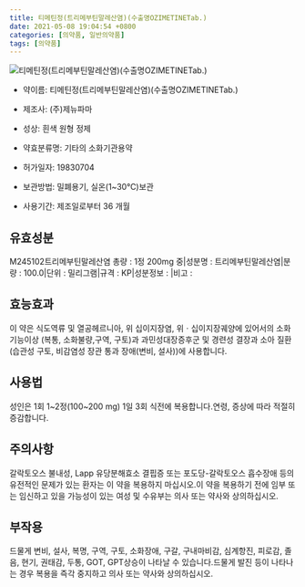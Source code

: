 ```yaml
---
title: 티메틴정(트리메부틴말레산염)(수출명OZIMETINETab.)
date: 2021-05-08 19:04:54 +0800
categories: [의약품, 일반의약품]
tags: [의약품]
---
```

![티메틴정(트리메부틴말레산염)(수출명OZIMETINETab.)](https://nedrug.mfds.go.kr/pbp/cmn/itemImageDownload/151369795248800040)

- 약이름: 티메틴정(트리메부틴말레산염)(수출명OZIMETINETab.)
- 제조사: (주)제뉴파마
- 성상: 흰색 원형 정제

- 약효분류명: 기타의 소화기관용약
- 허가일자: 19830704
- 보관방법: 밀폐용기, 실온(1~30℃)보관


- 사용기간: 제조일로부터 36 개월
## 유효성분
M245102트리메부틴말레산염
총량 : 1정 200mg 중|성분명 : 트리메부틴말레산염|분량 : 100.0|단위 : 밀리그램|규격 : KP|성분정보 : |비고 :
## 효능효과
이 약은 식도역류 및 열공헤르니아, 위 십이지장염, 위ㆍ십이지장궤양에 있어서의 소화기능이상 (복통, 소화불량,구역, 구토)과 과민성대장증후군 및 경련성 결장과 소아 질환(습관성 구토, 비감염성 장관 통과 장애(변비, 설사))에 사용합니다.
## 사용법
성인은 1회 1~2정(100~200 mg) 1일 3회 식전에 복용합니다.연령, 증상에 따라 적절히 증감합니다.
## 주의사항
갈락토오스 불내성, Lapp 유당분해효소 결핍증 또는 포도당-갈락토오스 흡수장애 등의 유전적인 문제가 있는 환자는 이 약을 복용하지 마십시오.이 약을 복용하기 전에 임부 또는 임신하고 있을 가능성이 있는 여성 및 수유부는 의사 또는 약사와 상의하십시오.
## 부작용
드물게 변비, 설사, 복명, 구역, 구토, 소화장애, 구갈, 구내마비감, 심계항진, 피로감, 졸음, 현기, 권태감, 두통, GOT, GPT상승이 나타날 수 있습니다.드물게 발진 등이 나타나는 경우 복용을 즉각 중지하고 의사 또는 약사와 상의하십시오.
